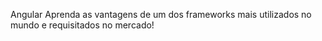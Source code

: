 
Angular
Aprenda as vantagens de um dos frameworks mais utilizados no mundo e requisitados no mercado!
